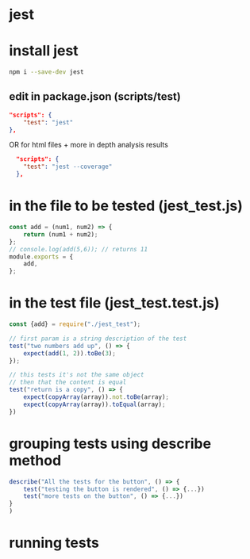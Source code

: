 # jest

# install jest
``` bash
npm i --save-dev jest
```

## edit in package.json (scripts/test)
``` json
"scripts": {
    "test": "jest"
},
```
OR for html files + more in depth analysis results
``` json
  "scripts": {
    "test": "jest --coverage"
  },
```

# in the file to be tested (jest_test.js)
``` javascript
const add = (num1, num2) => {
    return (num1 + num2);
};
// console.log(add(5,6)); // returns 11
module.exports = {
    add,
};
```

# in the test file (jest_test.test.js)
``` js
const {add} = require("./jest_test");

// first param is a string description of the test
test("two numbers add up", () => {
    expect(add(1, 2)).toBe(3);
});
```

``` js
// this tests it's not the same object
// then that the content is equal
test("return is a copy", () => {
    expect(copyArray(array)).not.toBe(array);
    expect(copyArray(array)).toEqual(array); 
})
```

# grouping tests using describe method
```js
describe("All the tests for the button", () => {
    test("testing the button is rendered", () => {...})
    test("more tests on the button", () => {...})
}
) 
```


# running tests
``` bash
```
